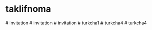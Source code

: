 # taklifnoma
#   i n v i t a t i o n  
 #   i n v i t a t i o n  
 #   i n v i t a t i o n  
 #   t u r k c h a 1  
 #   t u r k c h a 4  
 #   t u r k c h a 4  
 
